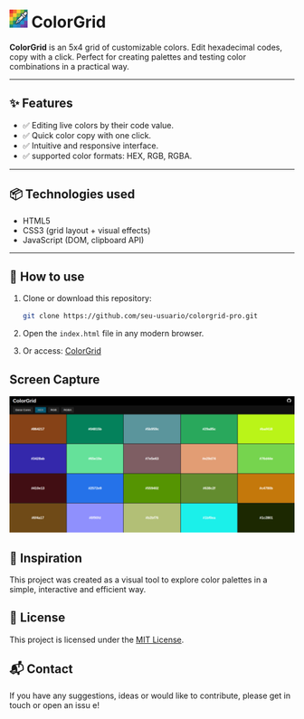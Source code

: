 # ![img](src/images/favicon32x32.png) ColorGrid

**ColorGrid** is an 5x4 grid of customizable colors. Edit hexadecimal codes, copy with a click. Perfect for creating palettes and testing color combinations in a practical way.

---

## ✨ Features

- ✅ Editing live colors by their code value.
- ✅ Quick color copy with one click.
- ✅ Intuitive and responsive interface.
- ✅ supported color formats: HEX, RGB, RGBA.

---

## 📦 Technologies used

- HTML5
- CSS3 (grid layout + visual effects)
- JavaScript (DOM, clipboard API)

---

## 🚀 How to use

1. Clone or download this repository:
   ```bash
   git clone https://github.com/seu-usuario/colorgrid-pro.git

   ```
2. Open the `index.html` file in any modern browser.

3. Or access: [ColorGrid](https://colorgrid.pages.dev/)

## Screen Capture

![Captura](src/images/screen.png)

## 🧠 Inspiration

This project was created as a visual tool to explore color palettes in a simple, interactive and efficient way.

## 📄 License

This project is licensed under the [MIT License](https://opensource.org/license/mit).

## 📬 Contact

If you have any suggestions, ideas or would like to contribute, please get in touch or open an issu e!
